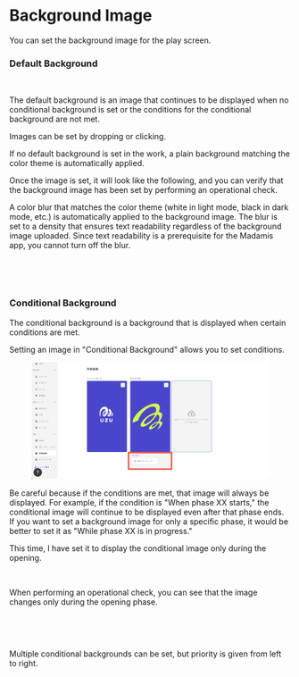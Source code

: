 # Background Image

You can set the background image for the play screen.

### Default Background

<figure><img src="../.gitbook/assets/screenshot 2024-01-31 14.53.39.png" alt=""><figcaption></figcaption></figure>

The default background is an image that continues to be displayed when no conditional background is set or the conditions for the conditional background are not met.

Images can be set by dropping or clicking.

If no default background is set in the work, a plain background matching the color theme is automatically applied.

Once the image is set, it will look like the following, and you can verify that the background image has been set by performing an operational check.

A color blur that matches the color theme (white in light mode, black in dark mode, etc.) is automatically applied to the background image. The blur is set to a density that ensures text readability regardless of the background image uploaded. Since text readability is a prerequisite for the Madamis app, you cannot turn off the blur.

<figure><img src="../.gitbook/assets/screenshot 2024-01-31 15.04.30.png" alt=""><figcaption></figcaption></figure>

<div align="left">

<figure><img src="../.gitbook/assets/screenshot 2024-01-31 15.05.58.png" alt="" width="179"><figcaption></figcaption></figure>

</div>

### Conditional Background

The conditional background is a background that is displayed when certain conditions are met.

Setting an image in "Conditional Background" allows you to set conditions.

<figure><img src="../.gitbook/assets/image (5) (1).png" alt=""><figcaption></figcaption></figure>

Be careful because if the conditions are met, that image will always be displayed. For example, if the condition is "When phase XX starts," the conditional image will continue to be displayed even after that phase ends. If you want to set a background image for only a specific phase, it would be better to set it as "While phase XX is in progress."

This time, I have set it to display the conditional image only during the opening.

<figure><img src="../.gitbook/assets/screenshot 2024-01-31 15.17.19.png" alt=""><figcaption></figcaption></figure>

When performing an operational check, you can see that the image changes only during the opening phase.

<div>

<figure><img src="../.gitbook/assets/screenshot 2024-01-31 15.18.44.png" alt="" width="182"><figcaption></figcaption></figure>

<figure><img src="../.gitbook/assets/screenshot 2024-01-31 15.18.51.png" alt="" width="176"><figcaption></figcaption></figure>

</div>

Multiple conditional backgrounds can be set, but priority is given from left to right.
